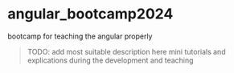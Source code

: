 # angular_bootcamp2024
bootcamp for teaching the angular properly

> TODO: add most suitable description here
> mini tutorials and explications during the development and teaching
